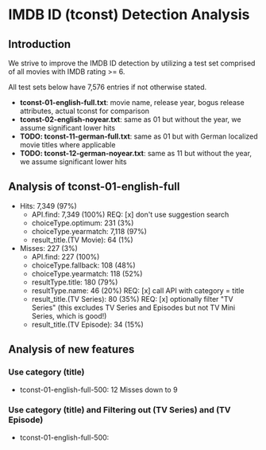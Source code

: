 # IMDB ID (tconst) Detection Analysis

## Introduction

We strive to improve the IMDB ID detection by utilizing a test set comprised of all movies with IMDB rating >= 6.

All test sets below have 7,576 entries if not otherwise stated.

- **tconst-01-english-full.txt**: movie name, release year, bogus release attributes, actual tconst for comparison
- **tconst-02-english-noyear.txt**: same as 01 but without the year, we assume significant lower hits
- **TODO: tconst-11-german-full.txt**: same as 01 but with German localized movie titles where applicable
- **TODO: tconst-12-german-noyear.txt**: same as 11 but without the year, we assume significant lower hits

## Analysis of tconst-01-english-full

- Hits: 7,349 (97%)
  - API.find: 7,349 (100%)                REQ: [x] don't use suggestion search
  - choiceType.optimum: 231 (3%)
  - choiceType.yearmatch: 7,118 (97%)
  - result_title.(TV Movie): 64 (1%)
- Misses: 227 (3%)
  - API.find: 227 (100%)
  - choiceType.fallback: 108 (48%)
  - choiceType.yearmatch: 118 (52%)
  - resultType.title: 180 (79%)
  - resultType.name: 46 (20%)             REQ: [x] call API with category = title
  - result_title.(TV Series): 80 (35%)    REQ: [x] optionally filter "TV Series" (this excludes TV Series and Episodes but not TV Mini Series, which is good!)
  - result_title.(TV Episode): 34 (15%)

## Analysis of new features

### Use category (title)

- tconst-01-english-full-500: 12 Misses down to 9

### Use category (title) and Filtering out (TV Series) and (TV Episode)

- tconst-01-english-full-500: 